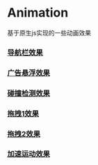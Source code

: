# Animation
基于原生js实现的一些动画效果

### [导航栏效果](http://gracekang.site/Animation/nav-bar.html)
### [广告悬浮效果](http://gracekang.site/Animation/ad.html)
### [碰撞检测效果](http://gracekang.site/Animation/collision.html)
### [拖拽1效果](http://gracekang.site/Animation/drafting_1.html)
### [拖拽2效果](http://gracekang.site/Animation/drafting_2.html)
### [加速运动效果](http://gracekang.site/Animation/running.html)